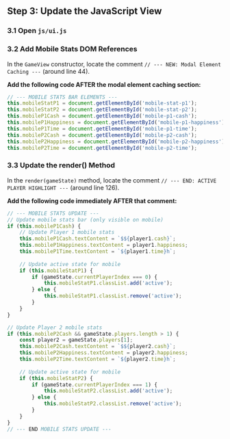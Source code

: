 ## Step 3: Update the JavaScript View

### 3.1 Open `js/ui.js`

### 3.2 Add Mobile Stats DOM References

In the `GameView` constructor, locate the comment `// --- NEW: Modal Element Caching ---` (around line 44).

**Add the following code AFTER the modal element caching section:**

```javascript
// --- MOBILE STATS BAR ELEMENTS ---
this.mobileStatP1 = document.getElementById('mobile-stat-p1');
this.mobileStatP2 = document.getElementById('mobile-stat-p2');
this.mobileP1Cash = document.getElementById('mobile-p1-cash');
this.mobileP1Happiness = document.getElementById('mobile-p1-happiness');
this.mobileP1Time = document.getElementById('mobile-p1-time');
this.mobileP2Cash = document.getElementById('mobile-p2-cash');
this.mobileP2Happiness = document.getElementById('mobile-p2-happiness');
this.mobileP2Time = document.getElementById('mobile-p2-time');
```

### 3.3 Update the render() Method

In the `render(gameState)` method, locate the comment `// --- END: ACTIVE PLAYER HIGHLIGHT ---` (around line 126).

**Add the following code immediately AFTER that comment:**

```javascript
// --- MOBILE STATS UPDATE ---
// Update mobile stats bar (only visible on mobile)
if (this.mobileP1Cash) {
    // Update Player 1 mobile stats
    this.mobileP1Cash.textContent = `$${player1.cash}`;
    this.mobileP1Happiness.textContent = player1.happiness;
    this.mobileP1Time.textContent = `${player1.time}h`;
    
    // Update active state for mobile
    if (this.mobileStatP1) {
        if (gameState.currentPlayerIndex === 0) {
            this.mobileStatP1.classList.add('active');
        } else {
            this.mobileStatP1.classList.remove('active');
        }
    }
}

// Update Player 2 mobile stats
if (this.mobileP2Cash && gameState.players.length > 1) {
    const player2 = gameState.players[1];
    this.mobileP2Cash.textContent = `$${player2.cash}`;
    this.mobileP2Happiness.textContent = player2.happiness;
    this.mobileP2Time.textContent = `${player2.time}h`;
    
    // Update active state for mobile
    if (this.mobileStatP2) {
        if (gameState.currentPlayerIndex === 1) {
            this.mobileStatP2.classList.add('active');
        } else {
            this.mobileStatP2.classList.remove('active');
        }
    }
}
// --- END MOBILE STATS UPDATE ---
```